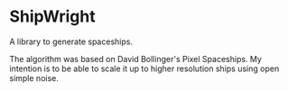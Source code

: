 
# ShipWright

A library to generate spaceships.

The algorithm was based on David Bollinger's Pixel Spaceships.  My intention is to be able to scale it up to higher
resolution ships using open simple noise.
